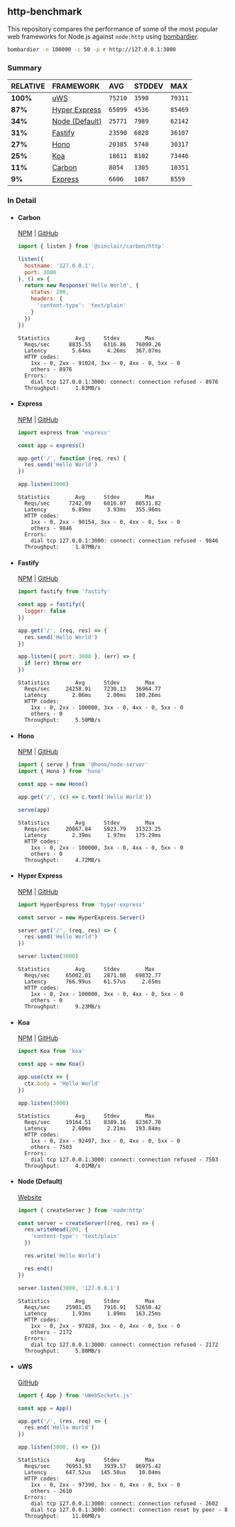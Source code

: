 ## http-benchmark

This repository compares the performance of some of the most popular web frameworks for Node.js against `node:http` using [bombardier](https://github.com/codesenberg/bombardier).

```bash
bombardier -n 100000 -c 50 -p r http://127.0.0.1:3000
```

### Summary

| RELATIVE | FRAMEWORK | AVG | STDDEV | MAX |
| :--- | :--- | :--- | :--- | :--- |
| **100%** | [uWS](#uws) | `75210` | `3590` | `79311` |
| **87%** | [Hyper Express](#hyper-express) | `65099` | `4536` | `85469` |
| **34%** | [Node (Default)](#node-default) | `25771` | `7989` | `62142` |
| **31%** | [Fastify](#fastify) | `23590` | `6828` | `36107` |
| **27%** | [Hono](#hono) | `20385` | `5740` | `30317` |
| **25%** | [Koa](#koa) | `18611` | `8102` | `73446` |
| **11%** | [Carbon](#carbon) | `8054` | `1305` | `10351` |
| **9%** | [Express](#express) | `6606` | `1087` | `8559` |


### In Detail

- #### Carbon
  [NPM](https://npmjs.com/@sinclair/carbon) | [GitHub](https://github.com/sinclairzx81/carbon)
  ```js
  import { listen } from '@sinclair/carbon/http'

  listen({
    hostname: '127.0.0.1',
    port: 3000
  }, () => {
    return new Response('Hello World', {
      status: 200,
      headers: {
        'content-type': 'text/plain'
      }
    })
  })
  ```

  ```
  Statistics        Avg      Stdev        Max
    Reqs/sec      8835.55    6316.86   76099.26
    Latency        5.64ms     4.26ms   367.07ms
    HTTP codes:
      1xx - 0, 2xx - 91024, 3xx - 0, 4xx - 0, 5xx - 0
      others - 8976
    Errors:
      dial tcp 127.0.0.1:3000: connect: connection refused - 8976
    Throughput:     1.83MB/s
  ```

- #### Express
  [NPM](https://npmjs.com/express) | [GitHub](https://github.com/expressjs/express)
  ```js
  import express from 'express'

  const app = express()

  app.get('/', function (req, res) {
    res.send('Hello World')
  })

  app.listen(3000)
  ```

  ```
  Statistics        Avg      Stdev        Max
    Reqs/sec      7242.09    6016.07   80531.82
    Latency        6.89ms     3.93ms   355.96ms
    HTTP codes:
      1xx - 0, 2xx - 90154, 3xx - 0, 4xx - 0, 5xx - 0
      others - 9846
    Errors:
      dial tcp 127.0.0.1:3000: connect: connection refused - 9846
    Throughput:     1.87MB/s
  ```

- #### Fastify
  [NPM](https://npmjs.com/fastify) | [GitHub](https://github.com/fastify/fastify)
  ```js
  import fastify from 'fastify'

  const app = fastify({
    logger: false
  })

  app.get('/', (req, res) => {
    res.send('Hello World')
  })

  app.listen({ port: 3000 }, (err) => {
    if (err) throw err
  })
  ```

  ```
  Statistics        Avg      Stdev        Max
    Reqs/sec     24258.91    7230.13   36964.77
    Latency        2.06ms     2.00ms   180.26ms
    HTTP codes:
      1xx - 0, 2xx - 100000, 3xx - 0, 4xx - 0, 5xx - 0
      others - 0
    Throughput:     5.50MB/s
  ```

- #### Hono
  [NPM](https://npmjs.com/hono) | [GitHub](https://github.com/honojs/hono)
  ```js
  import { serve } from '@hono/node-server'
  import { Hono } from 'hono'

  const app = new Hono()

  app.get('/', (c) => c.text('Hello World'))

  serve(app)
  ```

  ```
  Statistics        Avg      Stdev        Max
    Reqs/sec     20867.84    5923.79   31323.25
    Latency        2.39ms     1.97ms   175.29ms
    HTTP codes:
      1xx - 0, 2xx - 100000, 3xx - 0, 4xx - 0, 5xx - 0
      others - 0
    Throughput:     4.72MB/s
  ```

- #### Hyper Express
  [NPM](https://npmjs.com/hyper-express) | [GitHub](https://github.com/kartikk221/hyper-express)
  ```js
  import HyperExpress from 'hyper-express'

  const server = new HyperExpress.Server()

  server.get('/', (req, res) => {
    res.send('Hello World')
  })

  server.listen(3000)
  ```

  ```
  Statistics        Avg      Stdev        Max
    Reqs/sec     65002.01    2871.08   69832.77
    Latency      766.99us    61.57us     2.65ms
    HTTP codes:
      1xx - 0, 2xx - 100000, 3xx - 0, 4xx - 0, 5xx - 0
      others - 0
    Throughput:     9.23MB/s
  ```

- #### Koa
  [NPM](https://npmjs.com/koa) | [GitHub](https://github.com/koajs/koa)
  ```js
  import Koa from 'koa'

  const app = new Koa()

  app.use(ctx => {
    ctx.body = 'Hello World'
  })

  app.listen(3000)
  ```

  ```
  Statistics        Avg      Stdev        Max
    Reqs/sec     19164.51    8389.16   82367.70
    Latency        2.60ms     2.21ms   193.84ms
    HTTP codes:
      1xx - 0, 2xx - 92497, 3xx - 0, 4xx - 0, 5xx - 0
      others - 7503
    Errors:
      dial tcp 127.0.0.1:3000: connect: connection refused - 7503
    Throughput:     4.01MB/s
  ```

- #### Node (Default)
  [Website](https://nodejs.org/api/http.html)
  ```js
  import { createServer } from 'node:http'

  const server = createServer((req, res) => {
    res.writeHead(200, {
      'content-type': 'text/plain'
    })

    res.write('Hello World')

    res.end()
  })

  server.listen(3000, '127.0.0.1')
  ```

  ```
  Statistics        Avg      Stdev        Max
    Reqs/sec     25901.85    7916.91   52650.42
    Latency        1.93ms     1.89ms   163.25ms
    HTTP codes:
      1xx - 0, 2xx - 97828, 3xx - 0, 4xx - 0, 5xx - 0
      others - 2172
    Errors:
      dial tcp 127.0.0.1:3000: connect: connection refused - 2172
    Throughput:     5.80MB/s
  ```

- #### uWS
  [GitHub](https://github.com/uNetworking/uWebSockets.js)
  ```js
  import { App } from 'uWebSockets.js'

  const app = App()

  app.get('/', (res, req) => {
    res.end('Hello World')
  })

  app.listen(3000, () => {})
  ```

  ```
  Statistics        Avg      Stdev        Max
    Reqs/sec     76953.93    3939.57   86975.42
    Latency      647.52us   145.50us    10.04ms
    HTTP codes:
      1xx - 0, 2xx - 97390, 3xx - 0, 4xx - 0, 5xx - 0
      others - 2610
    Errors:
      dial tcp 127.0.0.1:3000: connect: connection refused - 2602
      dial tcp 127.0.0.1:3000: connect: connection reset by peer - 8
    Throughput:    11.86MB/s
  ```


